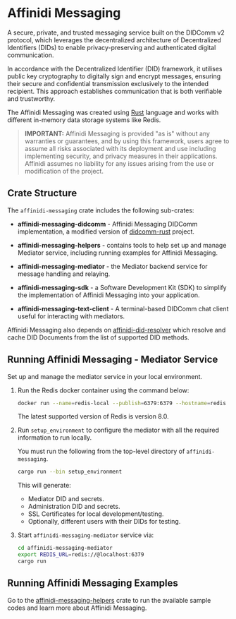 # Affinidi Messaging

A secure, private, and trusted messaging service built on the DIDComm v2 protocol, which leverages the decentralized architecture of Decentralized Identifiers (DIDs) to enable privacy-preserving and authenticated digital communication.

In accordance with the Decentralized Identifier (DID) framework, it utilises public key cryptography to digitally sign and encrypt messages, ensuring their secure and confidential transmission exclusively to the intended recipient. This approach establishes communication that is both verifiable and trustworthy.

The Affinidi Messaging was created using [Rust](https://www.rust-lang.org/) language and works with different in-memory data storage systems like Redis.

> **IMPORTANT:**
> Affinidi Messaging is provided "as is" without any warranties or guarantees, and by using this framework, users agree to assume all risks associated with its deployment and use including implementing security, and privacy measures in their applications. Affinidi assumes no liability for any issues arising from the use or modification of the project.

## Crate Structure

The `affinidi-messaging` crate includes the following sub-crates:

- **affinidi-messaging-didcomm** - Affinidi Messaging DIDComm implementation, a modified version of [didcomm-rust](https://github.com/sicpa-dlab/didcomm-rust) project.

- **affinidi-messaging-helpers** -  contains tools to help set up and manage Mediator service, including running examples for Affinidi Messaging.

- **affinidi-messaging-mediator** - the Mediator backend service for message handling and relaying.

- **affinidi-messaging-sdk** - a Software Development Kit (SDK) to simplify the implementation of Affinidi Messaging into your application.

- **affinidi-messaging-text-client** - A terminal-based DIDComm chat client useful for interacting with mediators.

Affinidi Messaging also depends on [affinidi-did-resolver](../affinidi-did-resolver/) which resolve and cache DID Documents from the list of supported DID methods.

## Running Affinidi Messaging - Mediator Service

Set up and manage the mediator service in your local environment.

1. Run the Redis docker container using the command below:

   ```bash
   docker run --name=redis-local --publish=6379:6379 --hostname=redis --restart=on-failure --detach redis:latest
   ```

   The latest supported version of Redis is version 8.0.

2. Run `setup_environment` to configure the mediator with all the required information to run locally.

   You must run the following from the top-level directory of `affinidi-messaging`.

   ```bash
   cargo run --bin setup_environment
   ```

   This will generate:

   - Mediator DID and secrets.
   - Administration DID and secrets.
   - SSL Certificates for local development/testing.
   - Optionally, different users with their DIDs for testing.

3. Start `affinidi-messaging-mediator` service via:

   ```bash
   cd affinidi-messaging-mediator
   export REDIS_URL=redis://@localhost:6379
   cargo run
   ```

## Running Affinidi Messaging Examples

Go to the [affinidi-messaging-helpers](./affinidi-messaging-helpers/) crate to run the available sample codes and learn more about Affinidi Messaging.
